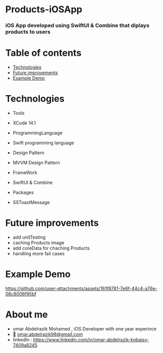 # Products-iOSApp
### iOS App developed using SwiftUI & Combine that diplays products to users 
# Table of contents
* [Technologies](#technologies)
* [Future improvements](#Future-improvements)
* [Example Demo](#example-demo)

 # Technologies
 * Tools
- XCode 14.1
 * ProgrammingLanguage
- Swift programming language
 * Design Pattern
- MVVM Design Pattern
 * FrameWork
- SwiftUI & Combine
 * Packages
- SSToastMessage

# Future improvements
- add unitTesting
- caching Products image 
- add coreData for chaching Products 
- handling more fail cases

# Example Demo

https://github.com/user-attachments/assets/161f8781-7e6f-44c4-a76e-08c8006f95bf

# About me 
- omar Abdelrazik Mohamed , iOS Developer with one year experince
- 📨 omar.abdelrazik98@gmail.com
- linkedIn : https://www.linkedin.com/in/omar-abdelrazik-kobaisy-7409a8245

